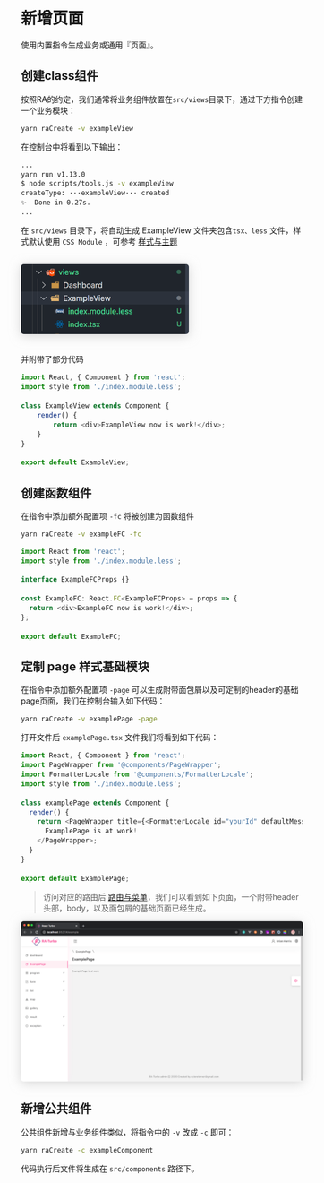 # 新增页面

使用内置指令生成业务或通用『页面』。

## 创建class组件

按照RA的约定，我们通常将业务组件放置在`src/views`目录下，通过下方指令创建一个业务模块：

```bash
yarn raCreate -v exampleView
```

在控制台中将看到以下输出：

```bash
...
yarn run v1.13.0
$ node scripts/tools.js -v exampleView
createType: ···exampleView··· created
✨  Done in 0.27s.
...
```

在 `src/views` 目录下，将自动生成 ExampleView 文件夹包含`tsx、less` 文件，样式默认使用 `CSS Module` ，可参考 [样式与主题](/cssStyle)

</br>

<img alt="addview" style="box-shadow: 0 3px 20px 0 rgba(189, 189, 189, 0.6);border-radius: 5px;width:300px;" src="./media/addview.png">

</br>
</br>

并附带了部分代码
```javascript
import React, { Component } from 'react'; 
import style from './index.module.less'; 

class ExampleView extends Component {
	render() {
		return <div>ExampleView now is work!</div>;
	}
}

export default ExampleView;
```


## 创建函数组件

在指令中添加额外配置项 `-fc`  将被创建为函数组件

```bash
yarn raCreate -v exampleFC -fc
```

```javascript
import React from 'react';
import style from './index.module.less';

interface ExampleFCProps {}

const ExampleFC: React.FC<ExampleFCProps> = props => {
  return <div>ExampleFC now is work!</div>;
};

export default ExampleFC;
```


## 定制 page 样式基础模块

在指令中添加额外配置项 `-page` 可以生成附带面包屑以及可定制的header的基础page页面，我们在控制台输入如下代码：

```bash
yarn raCreate -v examplePage -page
```

打开文件后 `examplePage.tsx` 文件我们将看到如下代码：

```javascript
import React, { Component } from 'react'; 
import PageWrapper from '@components/PageWrapper'; 
import FormatterLocale from '@components/FormatterLocale'; 
import style from './index.module.less'; 

class examplePage extends Component { 
  render() {
    return <PageWrapper title={<FormatterLocale id="yourId" defaultMessage="examplePage" />}> 
      ExamplePage is at work!
    </PageWrapper>; 
  } 
} 

export default ExamplePage;
```

> 访问对应的路由后 [路由与菜单](/router)，我们可以看到如下页面，一个附带header头部，body，以及面包屑的基础页面已经生成。

 <img alt="examplePage" style="box-shadow: 0 3px 20px 0 rgba(189, 189, 189, 0.6);border-radius: 5px;width:600px;" src="./media/examplePage.png">


## 新增公共组件

公共组件新增与业务组件类似，将指令中的 `-v` 改成 `-c` 即可：

```bash
yarn raCreate -c exampleComponent
```

代码执行后文件将生成在 `src/components` 路径下。

<!-- 
## PageWrapper组件

>上例中，我们引入了PageWrapper组件，该组件接收以下参数：

### hideBreadcrumb

- 类型： `boolean`

  控制是否显示面包屑

### title

- 类型： `string` 或者 `ReactDOM`

### subTitle

- 类型： `string` 或者 `ReactDOM`

### content

- 类型： `string` 或者 `ReactDOM`

### extraContent

- 类型： `string` 或者 `ReactDOM`

详细对应可参考下图，具体使用代码参考 `src/views/List/CardList.tsx` 文件。

<img alt="pageHeader" style="box-shadow: 0 3px 20px 0 rgba(189, 189, 189, 0.6);border-radius: 5px;width:600px;" src="./media/pageHeader.png"> -->